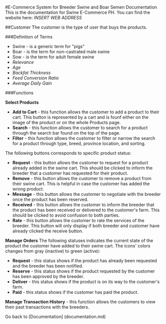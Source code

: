 #E-Commerce System for Breeder Swine and Boar Semen Documentation
This is the documentation for Swine E-Commerce PH. You can find the website here: *INSERT WEB ADDRESS*

##Customer
The customer is the type of user that buys the products.

###Definition of Terms
* Swine - is a generic term for "pigs"
* Boar - is the term for non-castrated male swine
* Sow - is the term for adult female swine
* *Relevance*
* *Age*
* *Backfat Thickness*
* *Feed Conversion Ratio*
* *Average Daily Gain*

###Functions

**Select Products**
  *  **Add to Cart** - this function allows the customer to add a product to their cart. This button is represented by a cart and is founf either on the image of the product or on the whole Products page.
  *  **Search** - this function allows the customer to search for a product through the search bar found on the top of the page.
  *  **Filter** - this function allows the customer to filter or narrow the search for a product through type, breed, province location, and sorting.
 
The following buttons corresponds to specific product status:
  *  **Request** - this button allows the customer to request for a product already added in the swine cart. This should be clicked to inform the breeder that a customer has requested for their product.
  *  **Remove** - this button allows the customer to remove a product from their swine cart. This is helpful in case the customer has added the wrong product.
  *  **Message** - this button allows the customer to negotiate with the breeder once the product has been reserved.
  *  **Received** - this button allows the customer to inform the breeder that the product has been received or delivered to the customer's farm. This should be clicked to avoid confusion to both parties.
  *  **Rate** - this button allows the customer to rate the services of the breeder. This button will only display if both breeder and customer have already clicked the receive button.

**Manage Orders**
The following statuses indicates the current state of the product the customer have added to their swine cart. The icons' colors changes from gray (inactive) to green (active):
   * **Request** - this status shows if the product has already been requested and the breeder has been notified.
   * **Reserve** - this status shows if the product requested by the customer has been approved by the breeder.
   * **Deliver** - this status shows if the product is on its way to the customer's farm.
   * **Paid** - this status shows if the customer has paid the product.

**Manage Transaction History** - this function allows the customers to view their past transactions with the breeders.


Go back to [Documentation] (documentation.md)
